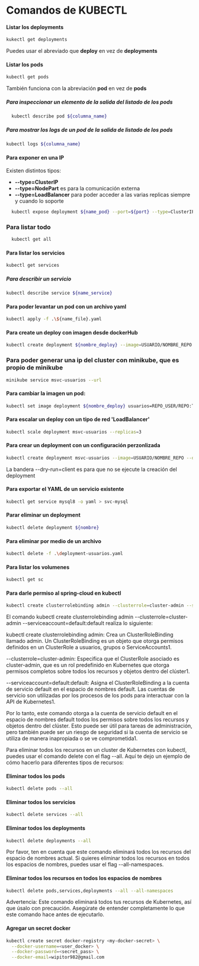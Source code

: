 # Comandos de KUBECTL

#### Listar los deployments
```bash
kukectl get deployments
```
Puedes usar el abreviado que **deploy** en vez de **deployments**

#### Listar los pods

```bash
kubectl get pods
```
También funciona con la abreviación **pod** en vez de **pods**

##### Para inspeccionar un elemento de la salida del listado de los pods

```bash
  kubectl describe pod ${columna_name} 
```

##### Para mostrar los logs de un pod de la salida de listado de los pods
```bash
kubectl logs ${columna_name}
```

#### Para exponer en una IP
Existen distintos tipos:

- **--type=ClusterIP**
- **--type=NodePart** es para la comunicación externa
- **--type=LoadBalancer** para poder acceder a las varias replicas siempre y cuando lo soporte

```bash
  kubectl expose deployment ${name_pod} --port=${port} --type=ClusterIP
```

### Para listar todo

```bash
  kubectl get all
```

#### Para listar los servicios

```bash
kubectl get services
```

##### Para describir un servicio

```bash
kubectl describe service ${name_service}
```

#### Para poder levantar un pod con un archivo yaml

```bash
kubectl apply -f .\${name_file}.yaml
```

#### Para create un deploy con imagen desde dockerHub
```bash
kubectl create deployment ${nombre_deploy} --image=USUARIO/NOMBRE_REPO --port=NRO_PUERTO
```

### Para poder generar una ip del cluster con minikube, que es propio de minikube
```bash
minikube service msvc-usuarios --url
```

#### Para cambiar la imagen un pod:
```bash
kubectl set image deployment ${nombre_deploy} usuarios=REPO_USER/REPO:TAG
```

#### Para escalar un deploy con un tipo de red 'LoadBalancer'
```bash
kubectl scale deployment msvc-usuarios --replicas=3
```

#### Para crear un deployment con un configuración perzonlizada
```bash
kubectl create deployment msvc-usuarios --image=USUARIO/NOMBRE_REPO --dry-run=client  -o yaml > nombre_archivo.yaml
```
La bandera --dry-run=client es para que no se ejecute la creación del deployment  

#### Para exportar el YAML de un servicio existente

```bash
kubectl get service mysql8 -o yaml > svc-mysql
```
#### Parar eliminar un deployment

```bash
kubectl delete deployment ${nombre}
```

#### Para eliminar por medio de un archivo

```bash
kubectl delete -f .\deployment-usuarios.yaml
```

#### Para listar los volumenes
```bash
kubectl get sc
```

#### Para darle permiso al spring-cloud en kubectl
```bash
kubectl create clusterrolebinding admin --clusterrole=cluster-admin --serviceaccount=default:default
```

El comando kubectl create clusterrolebinding admin --clusterrole=cluster-admin --serviceaccount=default:default realiza lo siguiente:

kubectl create clusterrolebinding admin: Crea un ClusterRoleBinding llamado admin. Un ClusterRoleBinding es un objeto que otorga permisos definidos en un ClusterRole a usuarios, grupos o ServiceAccounts1.

--clusterrole=cluster-admin: Especifica que el ClusterRole asociado es cluster-admin, que es un rol predefinido en Kubernetes que otorga permisos completos sobre todos los recursos y objetos dentro del clúster1.

--serviceaccount=default:default: Asigna el ClusterRoleBinding a la cuenta de servicio default en el espacio de nombres default. Las cuentas de servicio son utilizadas por los procesos de los pods para interactuar con la API de Kubernetes1.

Por lo tanto, este comando otorga a la cuenta de servicio default en el espacio de nombres default todos los permisos sobre todos los recursos y objetos dentro del clúster. Esto puede ser útil para tareas de administración, pero también puede ser un riesgo de seguridad si la cuenta de servicio se utiliza de manera inapropiada o se ve comprometida1.

Para eliminar todos los recursos en un cluster de Kubernetes con kubectl, puedes usar el comando delete con el flag --all. Aquí te dejo un ejemplo de cómo hacerlo para diferentes tipos de recursos:

#### Eliminar todos los pods
```bash
kubectl delete pods --all
```

#### Eliminar todos los servicios
```bash
kubectl delete services --all
```

#### Eliminar todos los deployments
```bash
kubectl delete deployments --all
```

Por favor, ten en cuenta que este comando eliminará todos los recursos del espacio de nombres actual. Si quieres eliminar todos los recursos en todos los espacios de nombres, puedes usar el flag --all-namespaces.

#### Eliminar todos los recursos en todos los espacios de nombres
```bash 
kubectl delete pods,services,deployments --all --all-namespaces
```
Advertencia: Este comando eliminará todos tus recursos de Kubernetes, así que úsalo con precaución. Asegúrate de entender completamente lo que este comando hace antes de ejecutarlo.


#### Agregar un secret docker
```bash
kubectl create secret docker-registry <my-docker-secret> \
  --docker-username=<user_docker> \
  --docker-password=<secret_pass> \
  --docker-email=wipitor982@gmail.com
```